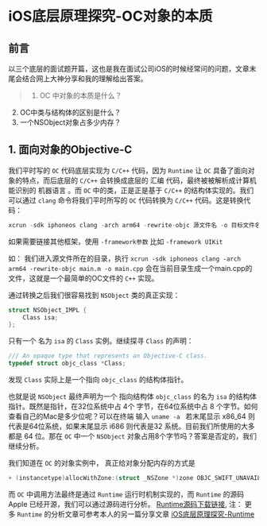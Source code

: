 # iOS底层原理探究-OC对象的本质

## 前言
以三个底层的面试题开篇，这也是我在面试公司iOS的时候经常问的问题，文章末尾会结合网上大神分享和我的理解给出答案。
>1. OC 中对象的本质是什么？
2. OC中类与结构体的区别是什么？
3. 一个NSObject对象占多少内存？

## 1. 面向对象的Objective-C

我们平时写的 `OC` 代码底层实现为 `C/C++` 代码，因为 `Runtime` 让 `OC` 具备了面向对象的特点，而后底层的 `C/C++` 会转换成底层的 汇编 代码，最终被被解析成计算机能识别的 机器语言 。而    `OC` 中的类，正是正是基于 `C/C++` 的结构体实现的。我们可以通过 `clang` 命令将我们平时所写的 `OC` 代码转换为 `C/C++` 代码。这是转换代码：

``` objective-c
xcrun -sdk iphoneos clang -arch arm64 -rewrite-objc 源文件名 -o 目标文件名
```
如果需要链接其他框架，使用 `-framework参数` 比如 `-framework UIKit`

如： 我们进入源文件所在的目录，执行 `xcrun -sdk iphoneos clang -arch arm64 -rewrite-objc main.m -o main.cpp` 会在当前目录生成一个main.cpp的文件，这就是一个最简单的OC文件的 `C++` 实现。

通过转换之后我们很容易找到 `NSObject` 类的真正实现：
 
```objective-c
struct NSObject_IMPL {
	Class isa;
};
```
只有一个 名为 `isa` 的 `Class` 实例。继续探寻 `Class` 的声明：

```objective-c
/// An opaque type that represents an Objective-C class.
typedef struct objc_class *Class;
```
发现 `Class` 实际上是一个指向 `objc_class` 的结构体指针。

也就是说 `NSObject` 最终声明为一个 指向结构体 `objc_class` 的名为 `isa` 的结构体指针。既然是指针，在32位系统中占 4个 字节，在64位系统中占 8 个字节。如何查看自己的Mac是多少位呢？可以在终端 输入 `uname -a ` 若末尾显示 x86_64 则代表是64位系统，如果末尾显示 i686 则代表是32 系统。目前我们所使用的大多都是 64 位。那在 `OC` 中一个 `NSObject` 对象占用8个字节吗？答案是否定的，我们继续分析。

我们知道在 `OC` 的对象实例中， 真正给对象分配内存的方式是

```objective-c
+ (instancetype)allocWithZone:(struct _NSZone *)zone OBJC_SWIFT_UNAVAILABLE("use object initializers instead");
```

而 `OC` 中调用方法最终是通过 `Runtime` 运行时机制实现的，而 `Runtime` 的源码 Apple 已经开源，我们可以通过源码进行分析。 [Runtime源码下载链接](https://opensource.apple.com/source/objc4/), 
注： 更多 `Runtime` 的分析文章可参考本人的另一篇分享文章 [iOS底层原理探究-Runtime](https://juejin.im/post/5aec1d676fb9a07aa11411fe)


